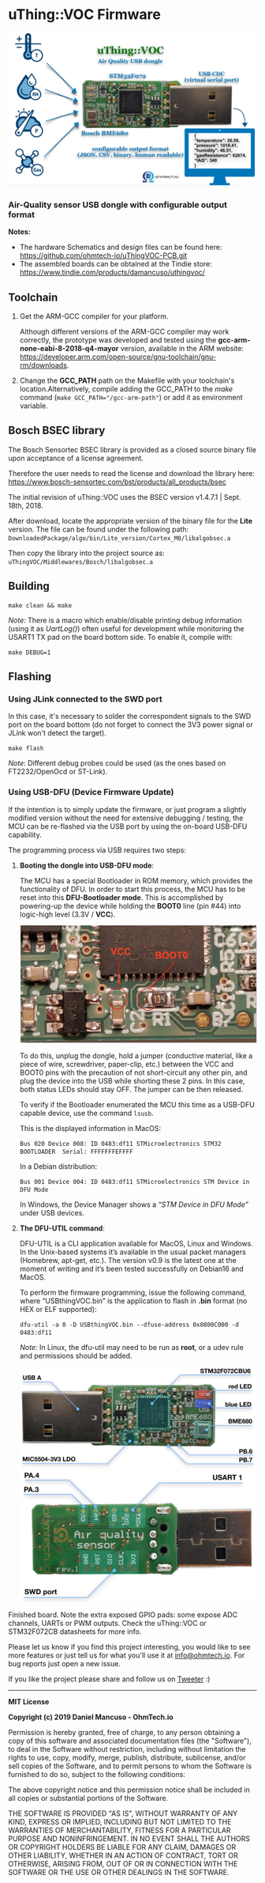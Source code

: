 # uThing::VOC Firmware

![uThingVOC](/img/uThingVOC-block-diagram.png)

### Air-Quality sensor USB dongle with configurable output format 

**Notes:**
* The hardware Schematics and design files can be found here: https://github.com/ohmtech-io/uThingVOC-PCB.git
* The assembled boards can be obtained at the Tindie store: https://www.tindie.com/products/damancuso/uthingvoc/

## Toolchain

1. Get the ARM-GCC compiler for your platform.

    Although different versions of the ARM-GCC compiler may work correctly, the prototype was developed and tested using the **gcc-arm-none-eabi-8-2018-q4-mayor** version, available in the ARM website: https://developer.arm.com/open-source/gnu-toolchain/gnu-rm/downloads.

2. Change the **GCC_PATH** path on the Makefile with your toolchain's location.Alternatively, compile adding the GCC_PATH to the *make* command (`make GCC_PATH="/gcc-arm-path"`) or add it as environment variable.

## Bosch BSEC library

The Bosch Sensortec BSEC library is provided as a closed source binary file upon acceptance of a license agreement.

Therefore the user needs to read the license and download the library here:
https://www.bosch-sensortec.com/bst/products/all_products/bsec

The initial revision of uThing::VOC uses the BSEC version v1.4.7.1 | Sept. 18th, 2018.

After download, locate the appropriate version of the binary file for the **Lite** version.
The file can be found under the following path:
`DownloadedPackage/algo/bin/Lite_version/Cortex_M0/libalgobsec.a`

Then copy the library into the project source as:
`uThingVOC/Middlewares/Bosch/libalgobsec.a`

## Building

```
make clean && make
```

*Note:* There is a macro which enable/disable printing debug information (using it as *UartLog()*) often useful for development while monitoring the USART1 TX pad on the board bottom side. To enable it, compile with:

```
make DEBUG=1
```

## Flashing

### Using JLink connected to the SWD port

In this case, it's necessary to solder the correspondent signals to the SWD port on the board bottom (do not forget to connect the 3V3 power signal or JLink won't detect the target).

```
make flash
```

*Note*: Different debug probes could be used (as the ones based on FT2232/OpenOcd or ST-Link).

### Using USB-DFU (Device Firmware Update)

If the intention is to simply update the firmware, or just program a slightly modified version without the need for extensive debugging / testing, the MCU can be re-flashed via the USB port by using the on-board USB-DFU capability.

The programming process via USB requires two steps:

1. **Booting the dongle into USB-DFU mode**:

    The MCU has a special Bootloader in ROM memory, which provides the functionality of DFU. In order to start this process, the MCU has to be reset into this **DFU-Bootloader mode**. This is accomplished by powering-up the device while holding the **BOOT0** line (pin #44) into logic-high level (3.3V / **VCC**).

    ![uThingVOC](/img/Boot0-location.jpg)

    To do this, unplug the dongle, hold a jumper (conductive material, like a piece of wire, screwdriver, paper-clip, etc.) between the VCC and BOOT0 pins with the precaution of not short-circuit any other pin, and plug the device into the USB while shorting these 2 pins. In this case, both status LEDs should stay OFF. The jumper can be then released.

    To verify if the Bootloader enumerated the MCU this time as a USB-DFU capable device, use the command `lsusb`.

    This is the displayed information in MacOS:

    ```
    Bus 020 Device 008: ID 0483:df11 STMicroelectronics STM32  BOOTLOADER  Serial: FFFFFFFEFFFF
    ```

    In a Debian distribution:

    ```
    Bus 001 Device 004: ID 0483:df11 STMicroelectronics STM Device in DFU Mode
    ```

    In Windows, the Device Manager shows a *“STM Device in DFU Mode”* under USB devices.

2. **The DFU-UTIL command**:

    DFU-UTIL is a CLI application available for MacOS, Linux and Windows. In the Unix-based systems it’s available in the usual packet managers (Homebrew, apt-get, etc.). The version v0.9 is the latest one at the moment of writing and it’s been tested successfully on Debian16 and MacOS.

    To perform the firmware programming, issue the following command, where “USBthingVOC.bin” is the application to flash in **.bin** format (no HEX or ELF supported):

    ```    
    dfu-util -a 0 -D USBthingVOC.bin --dfuse-address 0x0800C000 -d 0483:df11
    ```
     *Note:* In Linux, the dfu-util may need to be run as **root**, or a udev rule and permissions should be added.

     ![uThingVOCfront](/img/uThingVOC-parts-front.jpg)
     ![uThingVOCback](/img/uThingVOC-parts-back.jpg)

Finished board. Note the extra exposed GPIO pads: some expose ADC channels, UARTs or PWM outputs. Check the uThing::VOC or STM32F072CB datasheets for more info.

Please let us know if you find this project interesting, you would like to see more features or just tell us for what you'll use it at info@ohmtech.io. For bug reports just open a new issue.

If you like the project please share and follow us on [Tweeter](https://twitter.com/OhmTechIot) :)

------------------

**MIT License**

**Copyright (c) 2019 Daniel Mancuso - OhmTech.io**

Permission is hereby granted, free of charge, to any person obtaining a copy
of this software and associated documentation files (the "Software"), to deal
in the Software without restriction, including without limitation the rights
to use, copy, modify, merge, publish, distribute, sublicense, and/or sell
copies of the Software, and to permit persons to whom the Software is
furnished to do so, subject to the following conditions:

The above copyright notice and this permission notice shall be included in all
copies or substantial portions of the Software.

THE SOFTWARE IS PROVIDED "AS IS", WITHOUT WARRANTY OF ANY KIND, EXPRESS OR
IMPLIED, INCLUDING BUT NOT LIMITED TO THE WARRANTIES OF MERCHANTABILITY,
FITNESS FOR A PARTICULAR PURPOSE AND NONINFRINGEMENT. IN NO EVENT SHALL THE
AUTHORS OR COPYRIGHT HOLDERS BE LIABLE FOR ANY CLAIM, DAMAGES OR OTHER
LIABILITY, WHETHER IN AN ACTION OF CONTRACT, TORT OR OTHERWISE, ARISING FROM,
OUT OF OR IN CONNECTION WITH THE SOFTWARE OR THE USE OR OTHER DEALINGS IN THE
SOFTWARE.     
